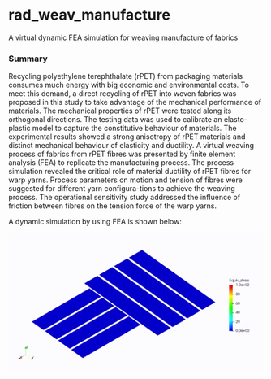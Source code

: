 # rad_weav_manufacture
A virtual dynamic FEA simulation for weaving manufacture of fabrics

### **Summary**

Recycling polyethylene terephthalate (rPET) from packaging materials consumes much energy with big economic and environmental costs. To meet this demand, a direct recycling of rPET into woven fabrics was proposed in this study to take advantage of the mechanical performance of materials. The mechanical properties of rPET were tested along its orthogonal directions. The testing data was used to calibrate an elasto-plastic model to capture the constitutive behaviour of materials. The experimental results showed a strong anisotropy of rPET materials and distinct mechanical behaviour of elasticity and ductility. A virtual weaving process of fabrics from rPET fibres was presented by finite element analysis (FEA) to replicate the manufacturing process. The process simulation revealed the critical role of material ductility of rPET fibres for warp yarns. Process parameters on motion and tension of fibres were suggested for different yarn configura-tions to achieve the weaving process. The operational sensitivity study addressed the influence of friction between fibres on the tension force of the warp yarns. 

A dynamic simulation by using FEA is shown below:

![Image](/res/figure/weaving%20simulation_warp_SC_weft_SL_mu_0.7.gif)

